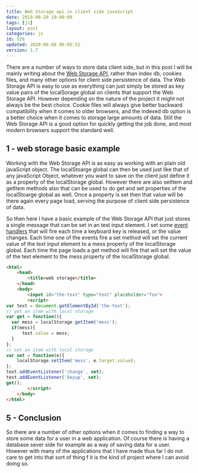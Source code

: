 ```yaml
---
title: Web Storage api in client side javaScript
date: 2019-08-20 19:40:00
tags: [js]
layout: post
categories: js
id: 526
updated: 2020-06-08 06:05:52
version: 1.7
---
```


There are a number of ways to store data client side, but in this post I will be mainly writing about the [Web Storage API](https://developer.mozilla.org/en-US/docs/Web/API/Web_Storage_API/Using_the_Web_Storage_API), rather than index db, cookies files, and many other options for client side persistence of data. The Web Storage API is easy to use as everything can just simply be stored as key value pairs of the localSorage global on clients that support the Web Storage API. However depending on the nature of the project it might not always be the best choice. Cookie files will always give better backward compatibility when it comes to older browsers, and the indexed db option is a better choice when it comes to storage large amounts of data. Still the Web Storage API is a good option for quickly getting the job done, and most modern browsers support the standard well.

<!-- more -->

## 1 - web storage basic example

Working with the Web Storage API is as easy as working with an plain old javaScript object. The localStoarge global can then be used just like that of any javaScript Object, whatever you want to save on the client just define it as a property of the localStorage global. However there are also setItem and getItem methods also that can be used to do get and set properties of the localStoarge global as well. Once a property is set then that value will be there again every page load, serving the purpose of client side persistence of data.

So then here I have a basic example of the Web Storage API that just stores a single message that can be set in an test input element. I set some [event handlers](/2019/01/16/js-event-listeners/) that will fire each time a keyboard key is released, or the value changes. Each time one of the events fire a set method will set the current value of the text input element to a mess property of the localStorage global. Each time the page loads a get method will fire that will set the value of the text element to the mess property of the localStorage global.

```html
<html>
    <head>
        <title>web storage</title>
    </head>
    <body>
        <input id="the-text" type="text" placeholder="foo">
        <script>
var text = document.getElementById('the-text');
// get an item with local storage
var get = function(){
  var mess = localStorage.getItem('mess');
  if(mess){
      text.value = mess;
  }
};
// set an item with local storage
var set = function(e){
    localStorage.setItem('mess', e.target.value);
};
text.addEventListener('change', set);
text.addEventListener('keyup', set);
get();
        </script>
    </body>
</html>
```

## 5 - Conclusion

So there are a number of other options when it comes to finding a way to store some data for a user in a web application. Of course there is having a database sever side for example as a way of saving data for a user. However with many of the applications that I have made thus far I do not care to get into that sort of thing f it is the kind of project where I can avoid doing so.